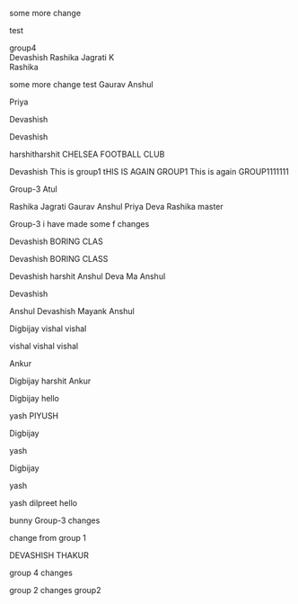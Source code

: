 some more change

test

group4   
Devashish
Rashika
Jagrati K  
Rashika


some more change
test
Gaurav
Anshul

Priya

Devashish

Devashish

harshitharshit
CHELSEA FOOTBALL CLUB 


Devashish
This is group1
tHIS IS AGAIN GROUP1
This is again GROUP1111111


Group-3
Atul

Rashika
Jagrati
Gaurav
Anshul
Priya
Deva
Rashika
 master





 Group-3
i have made some f changes

Devashish
BORING CLAS

Devashish
BORING CLASS




Devashish 
harshit
Anshul
Deva
Ma
Anshul



Devashish



Anshul
Devashish
Mayank
Anshul


Digbijay
vishal
vishal 



vishal vishal vishal  


Ankur

Digbijay
harshit
Ankur



Digbijay
hello

yash
PIYUSH

Digbijay

yash


Digbijay


yash

yash
dilpreet
hello

bunny
 Group-3
changes


change from group 1

DEVASHISH THAKUR

group 4 changes


group 2 changes
group2 


